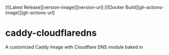 [![Latest Release][version-image]][version-url]
[![Docker Build][gh-actions-image]][gh-actions-url]

# caddy-cloudflaredns
A customized Caddy Image with Cloudflare DNS module baked in

